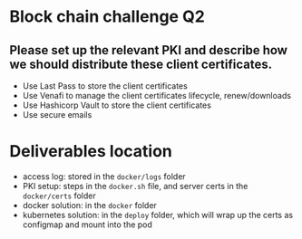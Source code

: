 # Block chain challenge Q2

## Please set up the relevant PKI and describe how we should distribute these client certificates.
- Use Last Pass to store the client certificates
- Use Venafi to manage the client certificates lifecycle, renew/downloads
- Use Hashicorp Vault to store the client certificates
- Use secure emails

# Deliverables location
- access log: stored in the `docker/logs` folder
- PKI setup: steps in the `docker.sh` file, and server certs in the `docker/certs` folder
- docker solution: in the `docker` folder
- kubernetes solution: in the `deploy` folder, which will wrap up the certs as configmap and mount into the pod